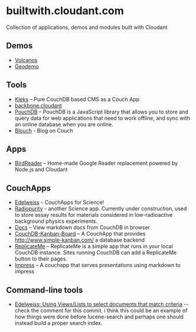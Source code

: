 builtwith.cloudant.com
======================

Collection of applications, demos and modules built with Cloudant

## Demos
* [Volcanos](http://chewbranca.cloudant.com/volcanoes/_design/volcanoes/index.html)
* [Geodemo](http://geodemo.cloudant.com/colorado_skiing/geo/demos/cloudant/index.html)

## Tools
* [Kleks](https://github.com/markuso/kleks) –  Pure CouchDB based CMS as a Couch App
* [backbone.cloudant](https://github.com/cloudant-labs/backbone.cloudant)
* [PouchDB](http://pouchdb.com/) – PouchDB is a JavaScript library that allows you to store and query data for web applications that need to work offline, and sync with an online database when you are online.
* [Blouch](https://github.com/chewbranca/blouch) - Blog on Couch

## Apps
* [BirdReader](https://github.com/glynnbird/birdreader) – Home-made Google Reader replacement powered by Node.js and Cloudant

## CouchApps
* [Edelweiss](https://edelweiss.cloudant.com/datadb/_design/app/index.html) - CouchApps for Science!
* [Radiopurity](http://radiopurity.cloudant.com/rp/_design/persephone/index.html) - another Science app. Currently under construction, used to store assay results for materials considered in low-radioactive background physics experiments.
* [Docs](https://github.com/drsm79/docs) – View markdown docs from CouchDB in browser
* [CouchDB-Kanban-Board](https://github.com/drsm79/CouchDB-Kanban-Board) – A CouchApp that provides http://www.simple-kanban.com/ a database backend
* [ReplicateMe](https://github.com/drsm79/ReplicateMe) – ReplicateMe is a simple app that runs in your local CouchDB instance. Sites running CouchDB can add a ReplicateMe button to their pages.
* [Impress](https://github.com/drsm79/impress-ca) – A couchapp that serves presentations using markdown to impress

## Command-line tools
* [Edelweiss: Using Views/Lists to select documents that match criteria](https://gist.github.com/gadamc/4965877) -- check the comment for this commit. i think this could be an example of how things were done before lucene-search and perhaps one should instead build a proper search index.


